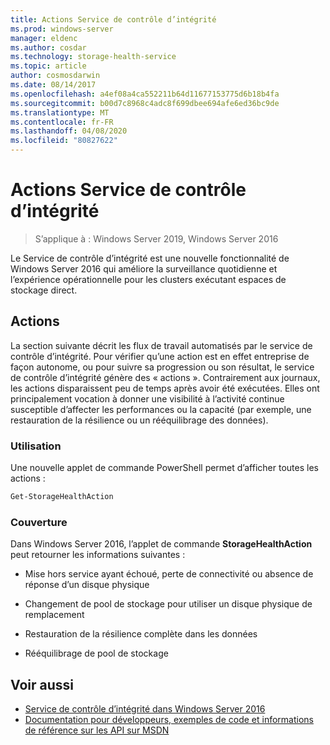 ```yaml
---
title: Actions Service de contrôle d’intégrité
ms.prod: windows-server
manager: eldenc
ms.author: cosdar
ms.technology: storage-health-service
ms.topic: article
author: cosmosdarwin
ms.date: 08/14/2017
ms.openlocfilehash: a4ef08a4ca552211b64d11677153775d6b18b4fa
ms.sourcegitcommit: b00d7c8968c4adc8f699dbee694afe6ed36bc9de
ms.translationtype: MT
ms.contentlocale: fr-FR
ms.lasthandoff: 04/08/2020
ms.locfileid: "80827622"
---
```

# <a name="health-service-actions"></a>Actions Service de contrôle d’intégrité

> S’applique à : Windows Server 2019, Windows Server 2016

Le Service de contrôle d’intégrité est une nouvelle fonctionnalité de Windows Server 2016 qui améliore la surveillance quotidienne et l’expérience opérationnelle pour les clusters exécutant espaces de stockage direct.

## <a name="actions"></a>Actions  

La section suivante décrit les flux de travail automatisés par le service de contrôle d’intégrité. Pour vérifier qu’une action est en effet entreprise de façon autonome, ou pour suivre sa progression ou son résultat, le service de contrôle d’intégrité génère des « actions ». Contrairement aux journaux, les actions disparaissent peu de temps après avoir été exécutées. Elles ont principalement vocation à donner une visibilité à l’activité continue susceptible d’affecter les performances ou la capacité (par exemple, une restauration de la résilience ou un rééquilibrage des données).  

### <a name="usage"></a>Utilisation  

Une nouvelle applet de commande PowerShell permet d’afficher toutes les actions :  

```PowerShell
Get-StorageHealthAction  
```

### <a name="coverage"></a>Couverture  

Dans Windows Server 2016, l’applet de commande **StorageHealthAction** peut retourner les informations suivantes :  

-   Mise hors service ayant échoué, perte de connectivité ou absence de réponse d’un disque physique  

-   Changement de pool de stockage pour utiliser un disque physique de remplacement  

-   Restauration de la résilience complète dans les données  

-   Rééquilibrage de pool de stockage  

## <a name="see-also"></a>Voir aussi

- [Service de contrôle d’intégrité dans Windows Server 2016](health-service-overview.md)
- [Documentation pour développeurs, exemples de code et informations de référence sur les API sur MSDN](https://msdn.microsoft.com/windowshealthservice)
